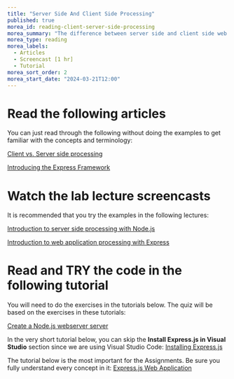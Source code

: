 ```yaml
---
title: "Server Side And Client Side Processing"
published: true
morea_id: reading-client-server-side-processing
morea_summary: "The difference between server side and client side web page processing"
morea_type: reading
morea_labels:
  - Articles
  - Screencast [1 hr]
  - Tutorial
morea_sort_order: 2
morea_start_date: "2024-03-21T12:00"
---
```

# Read the following articles

You can just read through the following without doing the examples to get familiar with the concepts and terminology:

[Client vs. Server side processing](https://www.cloudflare.com/learning/serverless/glossary/client-side-vs-server-side/)

[Introducing the Express Framework](https://developer.mozilla.org/en-US/docs/Learn/Server-side/Express_Nodejs/Introduction)

# Watch the lab lecture screencasts
It is recommended that you try the examples in the following lectures:

[Introduction to server side processing with Node.js](https://youtu.be/skAzF4y6oco)

[Introduction to web application processing with Express](https://youtu.be/PT3Dag_KTfA)

# Read and TRY the code in the following tutorial
You will need to do the exercises in the tutorials below. The quiz will be based on the exercises in these tutorials:

[Create a Node.js webserver server](https://www.tutorialsteacher.com/nodejs/create-nodejs-web-server)

In the very short tutorial below, you can skip the **Install Express.js in Visual Studio**  section since we are using Visual Studio Code:
[Installing Express.js](https://www.tutorialsteacher.com/nodejs/expressjs)

The tutorial below is the most important for the Assignments. Be sure you fully understand every concept in it:
[Express.js Web Application](https://www.tutorialsteacher.com/nodejs/expressjs-web-application)
